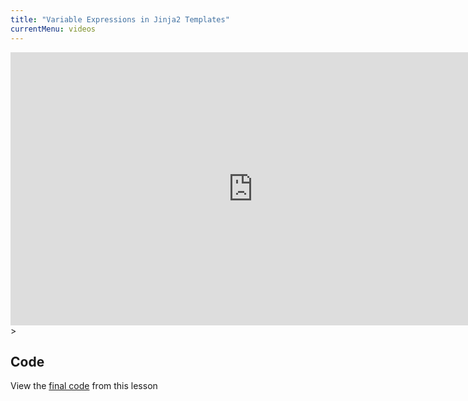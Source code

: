```yaml
---
title: "Variable Expressions in Jinja2 Templates"
currentMenu: videos
---
```


<div class="youtube-wrapper"><iframe width="776" height="437" src="https://www.youtube-nocookie.com/embed/5ljGKH9yy_M?rel=0" frameborder="0" allowfullscreen></iframe>></div>

## Code

View the [final code](https://github.com/LaunchCodeEducation/hello-flask/tree/4b4858d1b18d13dbf70de8e599ea45f7241d250b) from this lesson
